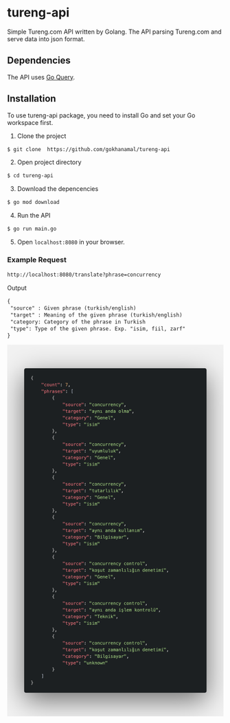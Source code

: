 # tureng-api

Simple Tureng.com API written by Golang. The API parsing Tureng.com and serve
data into json format.

## Dependencies

The API uses [Go Query](https://github.com/PuerkitoBio/goquery).

## Installation

To use tureng-api package, you need to install Go and set your Go workspace
first.

1. Clone the project

```sh
$ git clone  https://github.com/gokhanamal/tureng-api
```

2. Open project directory

```sh
$ cd tureng-api
```

3. Download the depencencies

```sh
$ go mod download
```

4. Run the API

```sh
$ go run main.go
```

5. Open `localhost:8080` in your browser.

### Example Request

```sh
http://localhost:8080/translate?phrase=concurrency
```

Output

```
{
 "source" : Given phrase (turkish/english)
 "target" : Meaning of the given phrase (turkish/english)
 "category: Category of the phrase in Turkish
 "type": Type of the given phrase. Exp. "isim, fiil, zarf"
}
```

![Output](./code.png)
